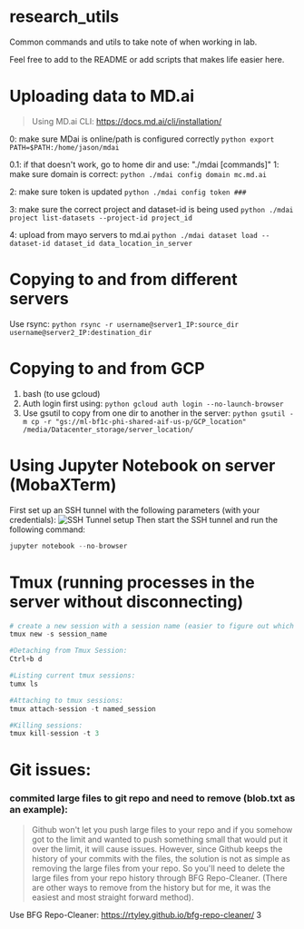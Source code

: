 # research_utils
Common commands and utils to take note of when working in lab.

Feel free to add to the README or add scripts that makes life easier here.

# Uploading data to MD.ai
> Using MD.ai CLI: https://docs.md.ai/cli/installation/

0: make sure MDai is online/path is configured correctly
```python export PATH=$PATH:/home/jason/mdai ```

0.1: if that doesn't work, go to home dir and use: "./mdai [commands]"
1: make sure domain is correct:
```python ./mdai config domain mc.md.ai ```

2: make sure token is updated
```python ./mdai config token ### ```

3: make sure the correct project and dataset-id is being used
```python ./mdai project list-datasets --project-id project_id ```

4: upload from mayo servers to md.ai
```python ./mdai dataset load --dataset-id dataset_id data_location_in_server ```

# Copying to and from different servers
Use rsync: ```python rsync -r username@server1_IP:source_dir username@server2_IP:destination_dir ```

# Copying to and from  GCP
1. bash (to use gcloud)
2. Auth login first using:
```python gcloud auth login --no-launch-browser ```
3. Use gsutil to copy from one dir to another in the server:
```python gsutil -m cp -r "gs://ml-bf1c-phi-shared-aif-us-p/GCP_location" /media/Datacenter_storage/server_location/ ```

# Using Jupyter Notebook on server (MobaXTerm)
First set up an SSH tunnel with the following parameters (with your credentials):
![SSH Tunnel setup](images/port_forwarding_servers.png)
Then start the SSH tunnel and run the following command:
```python
jupyter notebook --no-browser
```

# Tmux (running processes in the server without disconnecting)
```python
# create a new session with a session name (easier to figure out which session is which)
tmux new -s session_name

#Detaching from Tmux Session:
Ctrl+b d

#Listing current tmux sessions:
tumx ls

#Attaching to tmux sessions:
tmux attach-session -t named_session

#Killing sessions:
tmux kill-session -t 3
```

# Git issues:
### commited large files to git repo and need to remove (blob.txt as an example):
> Github won't let you push large files to your repo and if you somehow got to the limit and wanted to push something small that would put it over the limit, it will cause issues. However, since Github keeps the history of your commits with the files, the solution is not as simple as removing the large files from your repo. So you'll need to delete the large files from your repo history through BFG Repo-Cleaner. (There are other ways to remove from the history but for me, it was the easiest and most straight forward method).

Use BFG Repo-Cleaner: https://rtyley.github.io/bfg-repo-cleaner/
3
